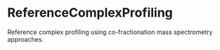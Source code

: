 # ReferenceComplexProfiling
Reference complex profiling using co-fractionation mass spectrometry approaches.
